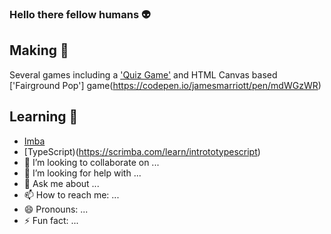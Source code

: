 ### Hello there fellow humans :alien:

## Making :fish_cake:
Several games including a ['Quiz Game'](https://jamesmarriott.github.io/English-Learning---Kids-Game/)
and HTML Canvas based ['Fairground Pop'] game(https://codepen.io/jamesmarriott/pen/mdWGzWR)

## Learning :seedling:
- [Imba](https://github.com/imba/imba)
- [TypeScript)(https://scrimba.com/learn/intrototypescript)
- 👯 I’m looking to collaborate on ...
- 🤔 I’m looking for help with ...
- 💬 Ask me about ...
- 📫 How to reach me: ...
- 😄 Pronouns: ...
- ⚡ Fun fact: ...
